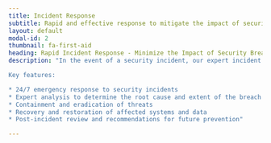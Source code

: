 ```yaml
---
title: Incident Response
subtitle: Rapid and effective response to mitigate the impact of security incidents and ensure swift recovery.
layout: default
modal-id: 2
thumbnail: fa-first-aid
heading: Rapid Incident Response - Minimize the Impact of Security Breaches
description: "In the event of a security incident, our expert incident response team is ready to jump into action, providing immediate assistance to mitigate the impact and ensure swift recovery. We will work closely with your organization to identify the root cause of the incident, contain the threat, and develop a comprehensive plan for remediation and prevention.

Key features:

* 24/7 emergency response to security incidents  
* Expert analysis to determine the root cause and extent of the breach  
* Containment and eradication of threats  
* Recovery and restoration of affected systems and data  
* Post-incident review and recommendations for future prevention"

---
```

